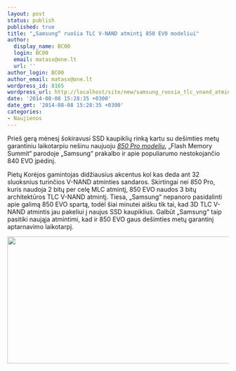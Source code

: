 ```yaml
---
layout: post
status: publish
published: true
title: "„Samsung“ ruošia TLC V-NAND atmintį 850 EVO modeliui"
author:
  display_name: BC00
  login: BC00
  email: matasx@one.lt
  url: ''
author_login: BC00
author_email: matasx@one.lt
wordpress_id: 8165
wordpress_url: http://localhost/site/new/samsung_ruosia_tlc_vnand_atminti_850_evo_modeliui/
date: '2014-08-08 15:28:35 +0300'
date_gmt: '2014-08-08 15:28:35 +0300'
categories:
- Naujienos
---
```

<p>
	Prie&scaron; gerą mėnesį &scaron;okiravusi SSD kaupiklių rinką kartu su de&scaron;imties metų garantiniu laikotarpiu ne&scaron;inu naujuoju <a href="http://www.technews.lt/naujiena/n/a/samsung_naujajai_850_pro_ssd_serijai_suteike_desimties_metu_garantija.html"><em>850 Pro modeliu</em></a>, &bdquo;Flash Memory Summit&ldquo; parodoje &bdquo;Samsung&ldquo; prakalbo ir apie populiarumo nestokojančio 840 EVO įpėdinį.</p>
<p>
	Pietų Korėjos gamintojas didžiausius akcentus kol kas deda ant 32 sluoksnius turinčios V-NAND atminties sandaros. Skirtingai nei 850 Pro, kuris naudoja 2 bitų per celę MLC atmintį, 850 EVO naudos 3 bitų architektūros TLC V-NAND atmintį. Tiesa, &bdquo;Samsung&ldquo; nepanoro pasidalinti apie galimą 850 EVO spartą, todėl &scaron;iai minutei ai&scaron;ku tik tai, kad 3D TLC V-NAND atmintis jau pakeliui į naujus SSD kaupiklius. Galbūt &bdquo;Samsung&ldquo; taip pasitiki naująja atmintimi, kad ir 850 EVO gaus de&scaron;imties metų garantinį aptarnavimo laikotarpį.</p>
<p>
	<img alt="" src="http://technews.lt/userfiles/5(3).jpg" style="width: 520px; height: 289px;" /></p>
